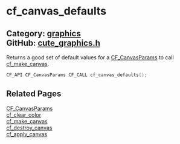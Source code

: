[](../header.md ':include')

# cf_canvas_defaults

Category: [graphics](/api_reference?id=graphics)  
GitHub: [cute_graphics.h](https://github.com/RandyGaul/cute_framework/blob/master/include/cute_graphics.h)  
---

Returns a good set of default values for a [CF_CanvasParams](/graphics/cf_canvasparams.md) to call [cf_make_canvas](/graphics/cf_make_canvas.md).

```cpp
CF_API CF_CanvasParams CF_CALL cf_canvas_defaults();
```

## Related Pages

[CF_CanvasParams](/graphics/cf_canvasparams.md)  
[cf_clear_color](/graphics/cf_clear_color.md)  
[cf_make_canvas](/graphics/cf_make_canvas.md)  
[cf_destroy_canvas](/graphics/cf_destroy_canvas.md)  
[cf_apply_canvas](/graphics/cf_apply_canvas.md)  

